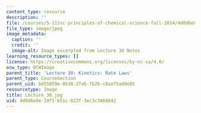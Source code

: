 ```yaml
---
content_type: resource
description: ''
file: /courses/5-111sc-principles-of-chemical-science-fall-2014/4d0d6e8e19f1b51c023f3ec3c3468842_Lecture_30.jpg
file_type: image/jpeg
image_metadata:
  caption: ''
  credit: ''
  image-alt: Image excerpted from Lecture 30 Notes
learning_resource_types: []
license: https://creativecommons.org/licenses/by-nc-sa/4.0/
ocw_type: OCWImage
parent_title: 'Lecture 30: Kinetics: Rate Laws'
parent_type: CourseSection
parent_uid: bd55059e-8b18-2feb-fb2b-c8aef5adde05
resourcetype: Image
title: Lecture_30.jpg
uid: 4d0d6e8e-19f1-b51c-023f-3ec3c3468842
---
```

